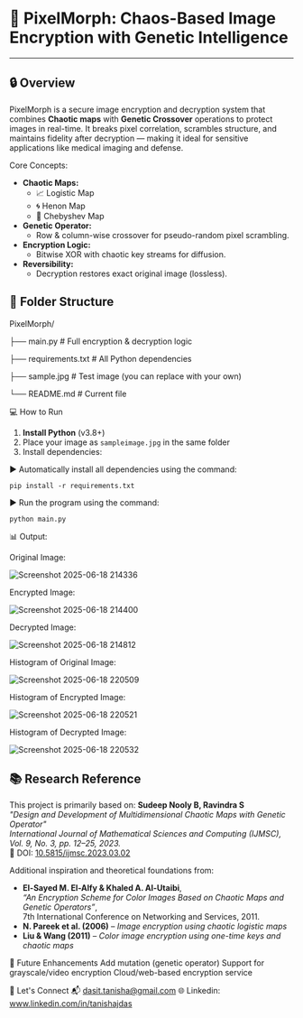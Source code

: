 # 🧬 PixelMorph: Chaos-Based Image Encryption with Genetic Intelligence
---
## 🔒 Overview
PixelMorph is a secure image encryption and decryption system that combines **Chaotic maps** with **Genetic Crossover** operations to protect images in real-time. It breaks pixel correlation, scrambles structure, and maintains fidelity after decryption — making it ideal for sensitive applications like medical imaging and defense.

Core Concepts:
- **Chaotic Maps:**
  - 📈 Logistic Map
  - 🌀 Henon Map
  - 🔁 Chebyshev Map
- **Genetic Operator:**
  - Row & column-wise crossover for pseudo-random pixel scrambling.
- **Encryption Logic:**
  - Bitwise XOR with chaotic key streams for diffusion.
- **Reversibility:**
  - Decryption restores exact original image (lossless).


## 📂 Folder Structure
PixelMorph/

├── main.py # Full encryption & decryption logic

├── requirements.txt # All Python dependencies

├── sample.jpg # Test image (you can replace with your own)

└── README.md # Current file

💻 How to Run

1. **Install Python** (v3.8+)
2. Place your image as `sampleimage.jpg` in the same folder
3. Install dependencies:

▶️ Automatically install all dependencies using the command:
    
    pip install -r requirements.txt


▶️ Run the program using the command:

    python main.py


📊 Output:

Original Image:

![Screenshot 2025-06-18 214336](https://github.com/user-attachments/assets/6d914d0f-6ab6-4373-aac4-a7be694b751a)


Encrypted Image:

![Screenshot 2025-06-18 214400](https://github.com/user-attachments/assets/ac2511ae-f78f-4b32-82d8-9141cd9e93f6)


Decrypted Image:

![Screenshot 2025-06-18 214812](https://github.com/user-attachments/assets/cdd2144c-6752-4870-897e-cc85dfe54c50)


Histogram of Original Image:

![Screenshot 2025-06-18 220509](https://github.com/user-attachments/assets/e5ecbf1b-6ad5-400a-a5be-3510f1b42510)

Histogram of Encrypted Image:

![Screenshot 2025-06-18 220521](https://github.com/user-attachments/assets/6fd81156-a2c1-41a0-a18b-1e98e746f024)

Histogram of Decrypted Image:

![Screenshot 2025-06-18 220532](https://github.com/user-attachments/assets/9e3a3a46-ddc2-407c-9007-c14e2dac4c93)


## 📚 Research Reference
This project is primarily based on:
**Sudeep Nooly B, Ravindra S**  
_"Design and Development of Multidimensional Chaotic Maps with Genetic Operator"_  
*International Journal of Mathematical Sciences and Computing (IJMSC), Vol. 9, No. 3, pp. 12–25, 2023.*  
📖 DOI: [10.5815/ijmsc.2023.03.02](https://doi.org/10.5815/ijmsc.2023.03.02)

Additional inspiration and theoretical foundations from:
- **El-Sayed M. El-Alfy & Khaled A. Al-Utaibi**,  
  *“An Encryption Scheme for Color Images Based on Chaotic Maps and Genetic Operators”*,  
  7th International Conference on Networking and Services, 2011.
- **N. Pareek et al. (2006)** – *Image encryption using chaotic logistic maps*
- **Liu & Wang (2011)** – *Color image encryption using one-time keys and chaotic maps*


🧩 Future Enhancements
    Add mutation (genetic operator)
    Support for grayscale/video encryption
    Cloud/web-based encryption service


🙌 Let's Connect
    📬 dasit.tanisha@gmail.com
    🌐 Linkedin: www.linkedin.com/in/tanishajdas




